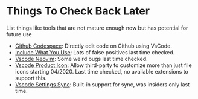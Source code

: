 # Things To Check Back Later

List things like tools that are not mature enough now but has potential for future use

- [Github Codespace](1): Directly edit code on Github using VsCode.
- [Include What You Use](2): Lots of false positives last time checked.
- [Vscode Neovim](3): Some weird bugs last time checked.
- [Vscode Product Icon](4): Allow third-party to customize more than just file icons starting 04/2020. Last time checked, no available extensions to support this.
- [Vscode Settings Sync](5): Built-in support for sync, was insiders only last time.

[1]: https://github.com/features/codespaces
[2]: https://include-what-you-use.org/
[3]: https://github.com/asvetliakov/vscode-neovim
[4]: https://code.visualstudio.com/updates/v1_45#_product-icon-themes
[5]: https://code.visualstudio.com/updates/v1_45#_settings-sync

